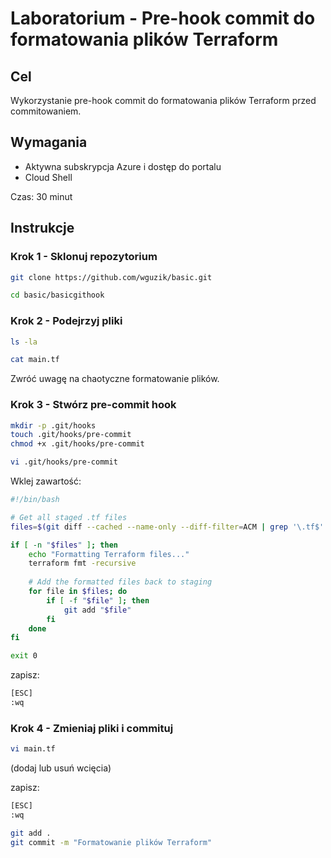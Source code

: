 # Laboratorium - Pre-hook commit do formatowania plików Terraform


## Cel

Wykorzystanie pre-hook commit do formatowania plików Terraform przed commitowaniem.

## Wymagania

- Aktywna subskrypcja Azure i dostęp do portalu
- Cloud Shell

Czas: 30 minut

## Instrukcje

### Krok 1 - Sklonuj repozytorium

```bash
git clone https://github.com/wguzik/basic.git
```

```bash
cd basic/basicgithook
```

### Krok 2 -  Podejrzyj pliki

```bash
ls -la
```

```bash
cat main.tf
```

Zwróć uwagę na chaotyczne formatowanie plików.

### Krok 3 - Stwórz pre-commit hook

```bash
mkdir -p .git/hooks
touch .git/hooks/pre-commit
chmod +x .git/hooks/pre-commit
```

```bash
vi .git/hooks/pre-commit
```

Wklej zawartość:

```bash
#!/bin/bash

# Get all staged .tf files
files=$(git diff --cached --name-only --diff-filter=ACM | grep '\.tf$' || true)

if [ -n "$files" ]; then
    echo "Formatting Terraform files..."
    terraform fmt -recursive
    
    # Add the formatted files back to staging
    for file in $files; do
        if [ -f "$file" ]; then
            git add "$file"
        fi
    done
fi

exit 0
```

zapisz:

```bash
[ESC]
:wq
```

### Krok 4 - Zmieniaj pliki i commituj

```bash
vi main.tf
```
(dodaj lub usuń wcięcia)

zapisz:

```bash
[ESC]
:wq
```

```bash
git add .
git commit -m "Formatowanie plików Terraform"
```
